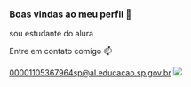 ### Boas vindas ao meu perfil 💙

sou estudante do alura

Entre em contato comigo 📫

00001105367964sp@al.educacao.sp.gov.br
![](https://media.giphy.com/media/v1.Y2lkPTc5MGI3NjExMTRhN2I5emduN3l6aTBhc2FhNDBzeWt1YWl6dmh3bXBuNDVkOXFxcyZlcD12MV9pbnRlcm5hbF9naWZfYnlfaWQmY3Q9Zw/mFAqvhuSxrgbkqJdRI/giphy.gif)
